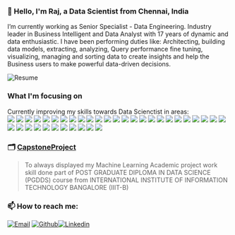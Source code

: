 ### 👋 Hello, I'm Raj, a Data Scientist from Chennai, India

I’m currently working as Senior Specialist - Data Engineering. Industry leader in Business Intelligent and Data Analyst with 17 years of dynamic and data enthusiastic. I have been performing duties like: Architecting, building data models, extracting, analyzing, Query performance fine tuning, visualizing, managing and sorting data to create insights and help the Business users to make powerful data-driven decisions.

![Resume](https://img.shields.io/badge/Resume-1A5C71?style=for-the-badge&logo=adobe&logoWidth&=40&labelColor=C6CB00&link=https://github.com/raparama/raparama/blob/main/Rajasekaran_Paramasivam_DS.pdf)

### What I'm focusing on 
Currently improving my skills towards Data Scienctist in areas: <br> <img src="https://img.shields.io/badge/PYTHON-1A5C71?style=flat-square">
<img src="https://img.shields.io/badge/MATPLOTLIB-1A5C71?style=flat-square"> <img src="https://img.shields.io/badge/PANDAS-1A5C71?style=flat-square"> <img src="https://img.shields.io/badge/NUMPY-1A5C71?style=flat-square"> <img src="https://img.shields.io/badge/SEABORN-1A5C71?style=flat-square"> <img src="https://img.shields.io/badge/STATSMODELS-1A5C71?style=flat-square"> <img src="https://img.shields.io/badge/SKLEARN-1A5C71?style=flat-square"> <img src="https://img.shields.io/badge/SCIPY-1A5C71?style=flat-square"> <img src="https://img.shields.io/badge/DATA BRICKS-1A5C71?style=flat-square"> <img src="https://img.shields.io/badge/CASSANDRA-1A5C71?style=flat-square"> <img src="https://img.shields.io/badge/APACHE SPARK-1A5C71?style=flat-square"> <img src="https://img.shields.io/badge/APACHE HADOOP-1A5C71?style=flat-square"> <img src="https://img.shields.io/badge/SQOOP-1A5C71?style=flat-square"> <img src="https://img.shields.io/badge/HIVE-1A5C71?style=flat-square"> <img src="https://img.shields.io/badge/HUE-1A5C71?style=flat-square"> <img src="https://img.shields.io/badge/HBASE-1A5C71?style=flat-square"> <img src="https://img.shields.io/badge/MAPREDUCE-1A5C71?style=flat-square"> <img src="https://img.shields.io/badge/NEO4j-1A5C71?style=flat-square"> <img src="https://img.shields.io/badge/ORACLE-1A5C71?style=flat-square"> <img src="https://img.shields.io/badge/MS SQL Server-1A5C71?style=flat-square"> <img src="https://img.shields.io/badge/SSIS-1A5C71?style=flat-square"> <img src="https://img.shields.io/badge/SSRS-1A5C71?style=flat-square"> <img src="https://img.shields.io/badge/TERADATA-1A5C71?style=flat-square"> <img src="https://img.shields.io/badge/DB2-1A5C71?style=flat-square"> <img src="https://img.shields.io/badge/NETEZZA-1A5C71?style=flat-square"> <img src="https://img.shields.io/badge/MYSQL-1A5C71?style=flat-square"> <img src="https://img.shields.io/badge/MICROSTRATEGY-1A5C71?style=flat-square"> <img src="https://img.shields.io/badge/TABLEAU-1A5C71?style=flat-square"> <img src="https://img.shields.io/badge/POWERBI-1A5C71?style=flat-square"> <img src="https://img.shields.io/badge/ARCADIA DATA ANALYSIS-1A5C71?style=flat-square"> <img src="https://img.shields.io/badge/GITHUB-1A5C71?style=flat-square"> <img src="https://img.shields.io/badge/JIRA-1A5C71?style=flat-square"> <img src="https://img.shields.io/badge/SCRUM-1A5C71?style=flat-square"> <img src="https://img.shields.io/badge/JUPYTER-1A5C71?style=flat-square"> <img src="https://img.shields.io/badge/EXCEL-1A5C71?style=flat-square"> <img src="https://img.shields.io/badge/PYSPARK-1A5C71?style=flat-square">


### 🗂 [CapstoneProject](https://github.com/raparama/CapstoneProject)
> To always displayed my Machine Learning Academic project work skill done part of POST GRADUATE DIPLOMA IN DATA SCIENCE (PGDDS) course from INTERNATIONAL INSTITUTE OF INFORMATION TECHNOLOGY BANGALORE (IIIT-B)

### 📫 How to reach me:

[![Email](https://img.shields.io/badge/-rajasekaran@rparama.com-1A5C71?style=for-the-badge&logo=gmail&logoWidth&=40&link=mailto:rajasekaran@rparama.com&labelColor=C6CB00)](mailto:rajasekaran@rparama.com) 
[![Github](https://img.shields.io/badge/-github-1A5C71?style=for-the-badge&logo=github&logoWidth&=40&link=https://github.com/raparama&labelColor=C6CB00)](https://github.com/raparama)[![Linkedin](https://img.shields.io/badge/LinkedIn-1A5C71?style=for-the-badge&logo=Linkedin&logoWidth&logoColor=C6CB00&link=https://www.linkedin.com/in/rparama/)](https://www.linkedin.com/in/rparama/) 


<!--
**raparama/raparama** is a ✨ _special_ ✨ repository because its `README.md` (this file) appears on your GitHub profile.




Here are some ideas to get you started:



- 👯 I’m looking to collaborate on ...
- 🤔 I’m looking for help with ...
- 💬 Ask me about ...
- 📫 How to reach me: ...
- 😄 Pronouns: ...
- ⚡ Fun fact: ...

[![Linkedin Badge](https://img.shields.io/badge/-linkedin-0B66C2?style=plastic&logo=Linkedin&logoColor=white&link=https://www.linkedin.com/in/rparama/)] (https://www.linkedin.com/in/rparama/) 


https://img.shields.io/badge/-github-1A5C71?style=for-the-badge&logo=github&logoWidth&=40&link=https://github.com/raparama&labelColor=C6CB00
https://img.shields.io/badge/-Downlaod%20Resume-1A5C71?style=for-the-badge&logo=adobe&logoWidth&=40&link=https://github.com/raparama&labelColor=C6CB00
https://img.shields.io/badge/-rajasekaran@rparama.com-1A5C71?style=for-the-badge&logo=gmail&logoWidth&=40&link=mailto:rajasekaran@rparama.com&labelColor=C6CB00
https://img.shields.io/badge/-rajasekaran@rparama.com-1A5C71?style=for-the-badge&logo=mega&logoWidth&=40&link=mailto:rajasekaran@rparama.com&labelColor=C6CB00

-->




